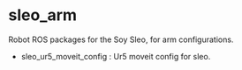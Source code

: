 sleo_arm
===========

Robot ROS packages for the Soy Sleo, for arm configurations.

 - sleo_ur5_moveit_config : Ur5 moveit config for sleo.
